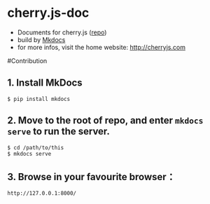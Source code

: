 cherry.js-doc
=============

- Documents for cherry.js ([repo](https://github.com/cherryjs/cherry.js))
- build by [Mkdocs](http://www.mkdocs.org/)
- for more infos, visit the home website: http://cherryjs.com

#Contribution

## 1. Install MkDocs

    $ pip install mkdocs

## 2. Move to the root of repo, and enter `mkdocs serve` to run the server.

    $ cd /path/to/this
    $ mkdocs serve

## 3. Browse in your favourite browser：

    http://127.0.0.1:8000/